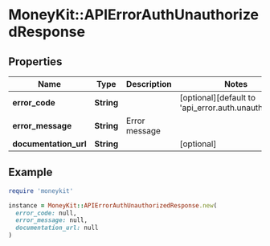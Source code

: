 # MoneyKit::APIErrorAuthUnauthorizedResponse

## Properties

| Name | Type | Description | Notes |
| ---- | ---- | ----------- | ----- |
| **error_code** | **String** |  | [optional][default to &#39;api_error.auth.unauthorized&#39;] |
| **error_message** | **String** | Error message |  |
| **documentation_url** | **String** |  | [optional] |

## Example

```ruby
require 'moneykit'

instance = MoneyKit::APIErrorAuthUnauthorizedResponse.new(
  error_code: null,
  error_message: null,
  documentation_url: null
)
```

